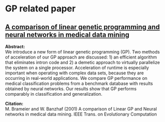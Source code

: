 # GP related paper
## [A comparison of linear genetic programming and neural networks in medical data mining](https://ieeexplore.ieee.org/stamp/stamp.jsp?tp=&arnumber=910462)
**Abstract:**  
We introduce a new form of linear genetic programming (GP). Two methods of acceleration of our GP approach are discussed: 1) an efficient algorithm that eliminates intron code and 2) a demetic approach to virtually parallelize the system on a single processor. Acceleration of runtime is especially important when operating with complex data sets, because they are occurring in real-world applications. We compare GP performance on medical classification problems from a benchmark database with results obtained by neural networks. Our results show that GP performs comparably in classification and generalization. 

**Citation:**   
M. Brameier and W. Banzhaf (2001) A comparison of Linear GP and Neural networks in medical data mining. IEEE Trans. on Evolutionary Computation
